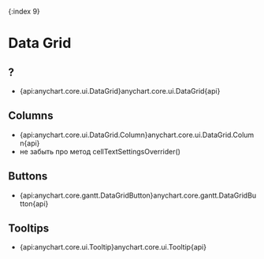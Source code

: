 {:index 9}
# Data Grid

## ?

* {api:anychart.core.ui.DataGrid}anychart.core.ui.DataGrid{api}

## Columns

* {api:anychart.core.ui.DataGrid.Column}anychart.core.ui.DataGrid.Column{api}
* не забыть про метод cellTextSettingsOverrider()

## Buttons

* {api:anychart.core.gantt.DataGridButton}anychart.core.gantt.DataGridButton{api}

## Tooltips

* {api:anychart.core.ui.Tooltip}anychart.core.ui.Tooltip{api}